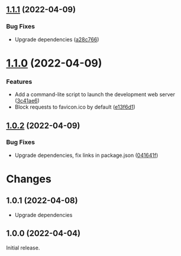 ## [1.1.1](https://github.com/prantlf/requirejs-esm-preprocessor/compare/v1.1.0...v1.1.1) (2022-04-09)


### Bug Fixes

* Upgrade dependencies ([a28c766](https://github.com/prantlf/requirejs-esm-preprocessor/commit/a28c76651726b4a1b3481cc841047d67993d60bd))

# [1.1.0](https://github.com/prantlf/requirejs-esm-preprocessor/compare/v1.0.2...v1.1.0) (2022-04-09)


### Features

* Add a command-lite script to launch the development web server ([3c41ae6](https://github.com/prantlf/requirejs-esm-preprocessor/commit/3c41ae60f5029cf43a241e4ef44a71fb8eb47894))
* Block requests to favicon.ico by default ([e13f6d1](https://github.com/prantlf/requirejs-esm-preprocessor/commit/e13f6d1bc6ffc16536ca709e800b7e46e99b2cdd))

## [1.0.2](https://github.com/prantlf/requirejs-esm-preprocessor/compare/v1.0.1...v1.0.2) (2022-04-09)


### Bug Fixes

* Upgrade dependencies, fix links in package.json ([041641f](https://github.com/prantlf/requirejs-esm-preprocessor/commit/041641f0267e63231a2ee18a3d1fe99de5f0d6d6))

# Changes

## 1.0.1 (2022-04-08)

* Upgrade dependencies

## 1.0.0 (2022-04-04)

Initial release.
